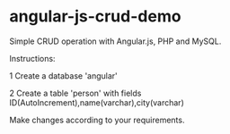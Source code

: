 # angular-js-crud-demo
Simple CRUD operation with Angular.js, PHP and MySQL.

Instructions:

 1 Create a database 'angular'
 
 2 Create a table 'person' with fields ID(AutoIncrement),name(varchar),city(varchar)
 

Make changes according to your requirements.
